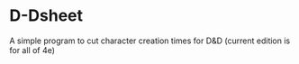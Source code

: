 # D-Dsheet
A simple program to cut character creation times for D&amp;D (current edition is for all of 4e)
